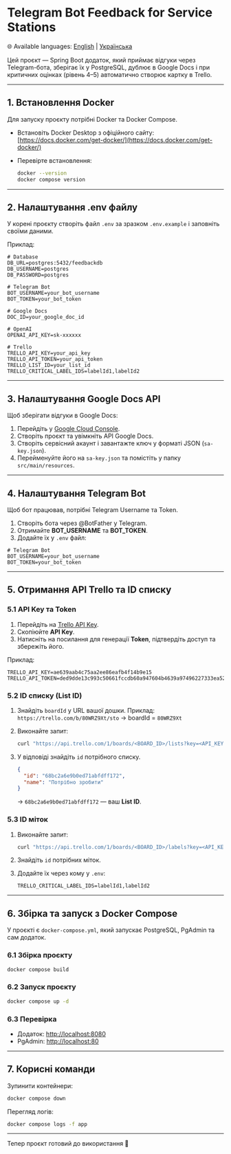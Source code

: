 # Telegram Bot Feedback for Service Stations

🌐 Available languages: [English](README.md) | [Українська](README.ua.md)

Цей проєкт — Spring Boot додаток, який приймає відгуки через Telegram-бота, зберігає їх у PostgreSQL, дублює в Google Docs і при критичних оцінках (рівень 4–5) автоматично створює картку в Trello.

---

## 1. Встановлення Docker

Для запуску проєкту потрібні Docker та Docker Compose.

* Встановіть Docker Desktop з офіційного сайту: [https://docs.docker.com/get-docker/](https://docs.docker.com/get-docker/)
* Перевірте встановлення:

  ```bash
  docker --version
  docker compose version
  ```

---

## 2. Налаштування .env файлу

У корені проєкту створіть файл `.env` за зразком `.env.example` і заповніть своїми даними.

Приклад:

```env
# Database
DB_URL=postgres:5432/feedbackdb
DB_USERNAME=postgres
DB_PASSWORD=postgres

# Telegram Bot
BOT_USERNAME=your_bot_username
BOT_TOKEN=your_bot_token

# Google Docs
DOC_ID=your_google_doc_id

# OpenAI
OPENAI_API_KEY=sk-xxxxxx

# Trello
TRELLO_API_KEY=your_api_key
TRELLO_API_TOKEN=your_api_token
TRELLO_LIST_ID=your_list_id
TRELLO_CRITICAL_LABEL_IDS=labelId1,labelId2
```

---
## 3. Налаштування Google Docs API

Щоб зберігати відгуки в Google Docs:

1. Перейдіть у [Google Cloud Console](https://console.cloud.google.com/).
2. Створіть проєкт та увімкніть API Google Docs.
3. Створіть сервісний акаунт і завантажте ключ у форматі JSON (`sa-key.json`).
4. Перейменуйте його на `sa-key.json` та помістіть у папку `src/main/resources`.

---

## 4. Налаштування Telegram Bot

Щоб бот працював, потрібні Telegram Username та Token.

1. Створіть бота через @BotFather у Telegram.
2. Отримайте **BOT\_USERNAME** та **BOT\_TOKEN**.
3. Додайте їх у `.env` файл:

```env
# Telegram Bot
BOT_USERNAME=your_bot_username
BOT_TOKEN=your_bot_token
```

---

## 5. Отримання API Trello та ID списку

### 5.1 API Key та Token

1. Перейдіть на [Trello API Key](https://trello.com/power-ups/admin/new).
2. Скопіюйте **API Key**.
3. Натисніть на посилання для генерації **Token**, підтвердіть доступ та збережіть його.

Приклад:

```env
TRELLO_API_KEY=ae639aab4c75aa2ee86eafb4f14b9e15
TRELLO_API_TOKEN=ded9dde13c993c50661fccdb60a947604b4639a97496227333ea528ed2c83930
```

### 5.2 ID списку (List ID)

1. Знайдіть `boardId` у URL вашої дошки.
   Приклад: `https://trello.com/b/80WRZ9Xt/sto` → boardId = `80WRZ9Xt`

2. Виконайте запит:

   ```bash
   curl "https://api.trello.com/1/boards/<BOARD_ID>/lists?key=<API_KEY>&token=<API_TOKEN>"
   ```

3. У відповіді знайдіть `id` потрібного списку.

   ```json
   {
     "id": "68bc2a6e9b0ed71abfdff172",
     "name": "Потрібно зробити"
   }
   ```

   → `68bc2a6e9b0ed71abfdff172` — ваш **List ID**.

### 5.3 ID міток

1. Виконайте запит:

   ```bash
   curl "https://api.trello.com/1/boards/<BOARD_ID>/labels?key=<API_KEY>&token=<API_TOKEN>"
   ```
2. Знайдіть `id` потрібних міток.
3. Додайте їх через кому у `.env`:

   ```env
   TRELLO_CRITICAL_LABEL_IDS=labelId1,labelId2
   ```

---

## 6. Збірка та запуск з Docker Compose

У проєкті є `docker-compose.yml`, який запускає PostgreSQL, PgAdmin та сам додаток.

### 6.1 Збірка проєкту

```bash
docker compose build
```

### 6.2 Запуск проєкту

```bash
docker compose up -d
```

### 6.3 Перевірка

* Додаток: [http://localhost:8080](http://localhost:8080)
* PgAdmin: [http://localhost:80](http://localhost:80)

---

## 7. Корисні команди

Зупинити контейнери:

```bash
docker compose down
```

Перегляд логів:

```bash
docker compose logs -f app
```

---

Тепер проєкт готовий до використання 🎉
